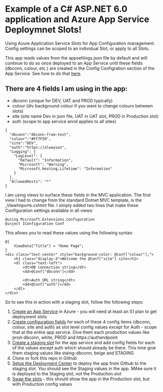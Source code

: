# Example of a C# ASP.NET 6.0 application and Azure App Service Deploymnet Slots!

Using Azure Application Service Slots for App Configuration management. Config settings can be scoped to an individual Slot, or apply to all Slots.

This app reads values from the appsettings.json file by default and will continue to do so once deployed to an App Service until these fields (dbconn, colour, etc.) are created in the Config Configration section of the App Service. 
See how to do that [here](https://docs.microsoft.com/en-us/azure/app-service/deploy-staging-slots#:~:text=%20Add%20a%20slot%20%201%20in%20the,added%2C%20select%20Close%20to%20close%20the...%20More%20). 

## There are 4 fields I am using in the app:
- dbconn (unique for DEV, UAT and PROD typically)
- colour (div background colour if you want to change colours between slots)
- site (site name Dev in json file, UAT in UAT slot, PROD in Production slot)
- auth (scope to app service annd applies to all sites)
```
{
  "dbconn":"dbconn-from-test",
  "colour":"#FF7F50",
  "site":"DEV",
  "auth":"https://alwayson",
  "Logging": {
    "LogLevel": {
      "Default": "Information",
      "Microsoft": "Warning",
      "Microsoft.Hosting.Lifetime": "Information"
    }
  },
  "AllowedHosts": "*"
}
```
I am using views to surface these fields in the MVC application. The first view I had to change from the standard Dotnet MVC template, is the _ViewImports.cshtml  file. I simply added two lines that make these Configuration settings available in all views: 
```
@using Microsoft.Extensions.Configuration
@inject IConfiguration Conf
```
This allows you to read these values using the following syntax:
```
@{
    ViewData["Title"] = "Home Page";
}
<div class="text-center" style="background-color: @Conf["colour"];">
    <h1 class="display-4">Welcome the @Conf["site"] site</h1>
    <dl class="text-left">
        <dt>DB connection string</dt>
        <dd>@Conf["dbconn"]</dd>

        <dt>Auth URL string</dt>
        <dd>@Conf["auth"]</dd>
    </dl>
</div>
```
So to see this in action with a staging slot, follow the following steps:
1. [Create an App Service](https://learn.microsoft.com/en-us/azure/app-service/quickstart-dotnetcore?tabs=net60&pivots=development-environment-azure-portal#publish-your-web-app) in Azure - you will need at least an S1 plan to get deployment slots
2. [Create configuration fields](https://learn.microsoft.com/en-us/azure/app-service/configure-common?tabs=portal#configure-app-settings) for each of these 4 config items (dbconn, colour, site and auth) as slot level config values except for Auth - scope that at the entire app service. Give them each production values like prod-dbconn, white, PROD and https://authendpoint
3. [Create a staging slot](https://learn.microsoft.com/en-us/azure/app-service/deploy-staging-slots#add-a-slot) for the app service and add config fields for each of the values except auth which should already be there. This time give them staging values like staing-dbconn, beige and STAGING
4. Clone or fork this repo in Github
5. [Setup the Deployment Center](https://learn.microsoft.com/en-us/azure/app-service/scripts/cli-deploy-github) to deploy the app from Github to the staging slot. You should see the Staging values in the app. MAke sure it is deployed to the Staging slot, not the Production slot
6. [Swap the slots](https://learn.microsoft.com/en-us/azure/app-service/deploy-staging-slots#swap-two-slots) - this should show the app in the Production slot, but with Production config values

